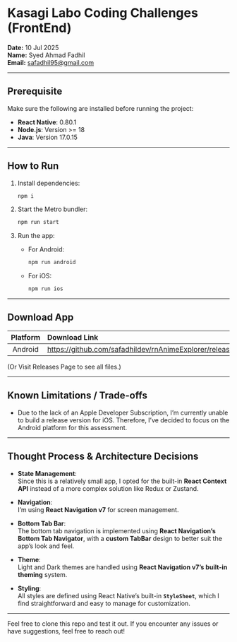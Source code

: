 # Kasagi Labo Coding Challenges (FrontEnd)

**Date:** 10 Jul 2025  
**Name:** Syed Ahmad Fadhil  
**Email:** safadhil95@gmail.com  

---

## Prerequisite

Make sure the following are installed before running the project:

- **React Native**: 0.80.1  
- **Node.js**: Version >= 18  
- **Java**: Version 17.0.15  

---

## How to Run

1. Install dependencies:
   ```bash
   npm i
   ```

2. Start the Metro bundler:
   ```bash
   npm run start
   ```

3. Run the app:
   - For Android:
     ```bash
     npm run android
     ```
   - For iOS:
     ```bash
     npm run ios
     ```
---

## Download App

| Platform  | Download Link                                                       |
|:---------:|:--------------------------------------------------------------------|
| Android   | https://github.com/safadhildev/rnAnimeExplorer/releases/tag/v.1.0.0 | 

(Or Visit Releases Page to see all files.)

---

## Known Limitations / Trade-offs

- Due to the lack of an Apple Developer Subscription, I’m currently unable to build a release version for iOS. Therefore, I’ve decided to focus on the Android platform for this assessment.

---

## Thought Process & Architecture Decisions

- **State Management**:  
  Since this is a relatively small app, I opted for the built-in **React Context API** instead of a more complex solution like Redux or Zustand.

- **Navigation**:  
  I’m using **React Navigation v7** for screen management.

- **Bottom Tab Bar**:  
  The bottom tab navigation is implemented using **React Navigation’s Bottom Tab Navigator**, with a **custom TabBar** design to better suit the app’s look and feel.

- **Theme**:  
  Light and Dark themes are handled using **React Navigation v7’s built-in theming** system.

- **Styling**:  
  All styles are defined using React Native’s built-in **`StyleSheet`**, which I find straightforward and easy to manage for customization.

---

Feel free to clone this repo and test it out. If you encounter any issues or have suggestions, feel free to reach out!
